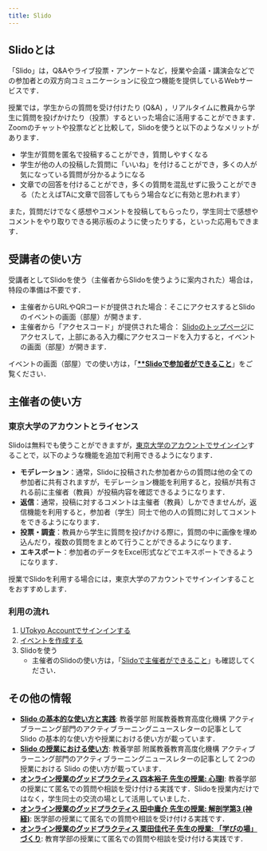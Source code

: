 ```yaml
---
title: Slido
---
```


## Slidoとは

「Slido」は，Q&Aやライブ投票・アンケートなど，授業や会議・講演会などでの参加者との双方向コミュニケーションに役立つ機能を提供しているWebサービスです．

授業では，学生からの質問を受け付けたり (Q&A) ，リアルタイムに教員から学生に質問を投げかけたり（投票）するといった場合に活用することができます．Zoomのチャットや投票などと比較して，Slidoを使うと以下のようなメリットがあります．

- 学生が質問を匿名で投稿することができ，質問しやすくなる
- 学生が他の人の投稿した質問に「いいね」を付けることができ，多くの人が気になっている質問が分かるようになる
- 文章での回答を付けることができ，多くの質問を混乱せずに扱うことができる（たとえばTAに文章で回答してもらう場合などに有効と思われます）

また，質問だけでなく感想やコメントを投稿してもらったり，学生同士で感想やコメントをやり取りできる掲示板のように使ったりする，といった応用もできます．

## 受講者の使い方

受講者としてSlidoを使う（主催者からSlidoを使うように案内された）場合は，特段の準備は不要です．

- 主催者からURLやQRコードが提供された場合：そこにアクセスするとSlidoのイベントの画面（部屋）が開きます．
- 主催者から「アクセスコード」が提供された場合： [Slidoのトップページ](https://www.sli.do/jp)にアクセスして，上部にある入力欄にアクセスコードを入力すると，イベントの画面（部屋）が開きます．

イベントの画面（部屋）での使い方は，「**[**Slidoで参加者ができること](how_to_use_audience)**」をご覧ください．

## 主催者の使い方

### 東京大学のアカウントとライセンス

Slidoは無料でも使うことができますが，[東京大学のアカウントでサインイン](sign_in)することで，以下のような機能を追加で利用できるようになります．

* **モデレーション**：通常，Slidoに投稿された参加者からの質問は他の全ての参加者に共有されますが，モデレーション機能を利用すると，投稿が共有される前に主催者（教員）が投稿内容を確認できるようになります．
* **返信**：通常，投稿に対するコメントは主催者（教員）しかできませんが，返信機能を利用すると，参加者（学生）同士で他の人の質問に対してコメントをできるようになります．
* **投票・調査**：教員から学生に質問を投げかける際に，質問の中に画像を埋め込んだり，複数の質問をまとめて行うことができるようになります．
* **エキスポート**：参加者のデータをExcel形式などでエキスポートできるようになります．

授業でSlidoを利用する場合には，東京大学のアカウントでサインインすることをおすすめします．

### 利用の流れ

1. [UTokyo Accountでサインインする](sign_in)
2. [イベントを作成する](create_event)
3. Slidoを使う
    * 主催者のSlidoの使い方は，「[Slidoで主催者ができること](how_to_use_host)」も確認してください．

## その他の情報

* **[Slido の基本的な使い方と実践](https://dalt.c.u-tokyo.ac.jp/wp-content/uploads/2019/02/KOMEX-DALT-Newsletter-201806.pdf)**: 教養学部 附属教養教育高度化機構 アクティブラーニング部門のアクティブラーニングニュースレターの記事として Slido の基本的な使い方や授業における使い方が載っています．
* **[Slido の授業における使い方](https://dalt.c.u-tokyo.ac.jp/wp-content/uploads/2019/07/KOMEX-DALT-Newsletter-201907.pdf)**: 教養学部 附属教養教育高度化機構 アクティブラーニング部門のアクティブラーニングニュースレターの記事として 2つの授業における Slido の使い方が載っています．
* **[オンライン授業のグッドプラクティス 四本裕子 先生の授業: 心理I](/good-practice/interview/yotsumoto)**: 教養学部の授業にて匿名での質問や相談を受け付ける実践です．Slidoを授業内だけではなく，学生同士の交流の場として活用していました．
* **[オンライン授業のグッドプラクティス 田中庸介 先生の授業: 解剖学第3 (神経)](/good-practice/interview/tanaka)**: 医学部の授業にて匿名での質問や相談を受け付ける実践です．
* **[オンライン授業のグッドプラクティス 栗田佳代子 先生の授業: 「学びの場」づくり](/good-practice/interview/kurita)**: 教育学部の授業にて匿名での質問や相談を受け付ける実践です．
